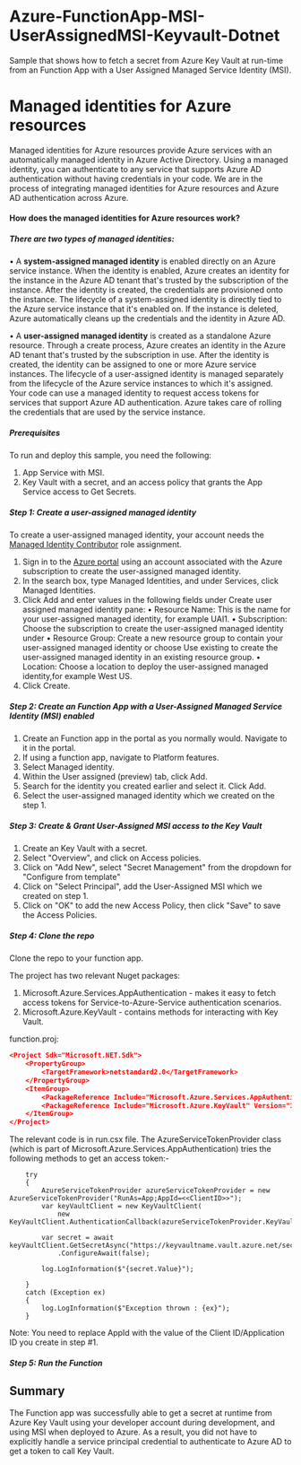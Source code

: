 # Azure-FunctionApp-MSI-UserAssignedMSI-Keyvault-Dotnet
Sample that shows how to fetch a secret from Azure Key Vault at run-time from an Function App with a User Assigned Managed Service Identity (MSI).

# Managed identities for Azure resources
Managed identities for Azure resources provide Azure services with an automatically managed identity in Azure Active Directory. Using a managed identity, you can authenticate to any service that supports Azure AD authentication without having credentials in your code. We are in the process of integrating managed identities for Azure resources and Azure AD authentication across Azure. 

#### How does the managed identities for Azure resources work?
##### There are two types of managed identities:
•	A **system-assigned managed identity** is enabled directly on an Azure service instance. When the identity is enabled, Azure creates an identity for the instance in the Azure AD tenant that's trusted by the subscription of the instance. After the identity is created, the credentials are provisioned onto the instance. The lifecycle of a system-assigned identity is directly tied to the Azure service instance that it's enabled on. If the instance is deleted, Azure automatically cleans up the credentials and the identity in Azure AD.

•	A **user-assigned managed identity** is created as a standalone Azure resource. Through a create process, Azure creates an identity in the Azure AD tenant that's trusted by the subscription in use. After the identity is created, the identity can be assigned to one or more Azure service instances. The lifecycle of a user-assigned identity is managed separately from the lifecycle of the Azure service instances to which it's assigned.
Your code can use a managed identity to request access tokens for services that support Azure AD authentication. Azure takes care of rolling the credentials that are used by the service instance.

##### Prerequisites
To run and deploy this sample, you need the following:
1.	App Service with MSI.
2.	Key Vault with a secret, and an access policy that grants the App Service access to Get Secrets.

##### Step 1: Create a user-assigned managed identity
To create a user-assigned managed identity, your account needs the [Managed Identity Contributor](https://docs.microsoft.com/en-us/azure/role-based-access-control/built-in-roles#managed-identity-contributor) role assignment.
1.	Sign in to the [Azure portal](https://portal.azure.com) using an account associated with the Azure subscription to create the user-assigned managed identity.
2.	In the search box, type Managed Identities, and under Services, click Managed Identities.
3.	Click Add and enter values in the following fields under Create user assigned managed identity pane:
•	Resource Name: This is the name for your user-assigned managed identity, for example UAI1.
•	Subscription: Choose the subscription to create the user-assigned managed identity under
•	Resource Group: Create a new resource group to contain your user-assigned managed identity or choose Use existing to create the user-assigned managed identity in an existing resource group.
•	Location: Choose a location to deploy the user-assigned managed identity,for example West US.
4.	Click Create.

##### Step 2: Create an Function App with a User-Assigned Managed Service Identity (MSI) enabled
1.	Create an Function app in the portal as you normally would. Navigate to it in the portal.
2.	If using a function app, navigate to Platform features. 
3.	Select Managed identity.
4.	Within the User assigned (preview) tab, click Add.
5.	Search for the identity you created earlier and select it. Click Add.
6.  Select the user-assigned managed identity which we created on the step 1.

##### Step 3: Create & Grant User-Assigned MSI access to the Key Vault
1.  Create an Key Vault with a secret.
2.  Select "Overview", and click on Access policies.
3.	Click on "Add New", select "Secret Management" from the dropdown for "Configure from template"
4.	Click on "Select Principal", add the User-Assigned MSI which we created on step 1.
5.	Click on "OK" to add the new Access Policy, then click "Save" to save the Access Policies.

##### Step 4: Clone the repo
Clone the repo to your function app.

The project has two relevant Nuget packages:
1.  Microsoft.Azure.Services.AppAuthentication - makes it easy to fetch access tokens for Service-to-Azure-Service authentication scenarios.
2.  Microsoft.Azure.KeyVault - contains methods for interacting with Key Vault.

function.proj:
```json
<Project Sdk="Microsoft.NET.Sdk">  
    <PropertyGroup>  
        <TargetFramework>netstandard2.0</TargetFramework>  
    </PropertyGroup>  
    <ItemGroup>  
        <PackageReference Include="Microsoft.Azure.Services.AppAuthentication" Version="1.2.0-preview2" />  
		<PackageReference Include="Microsoft.Azure.KeyVault" Version="3.0.3" />
    </ItemGroup>  
</Project>  
```
The relevant code is in run.csx file. The AzureServiceTokenProvider class (which is part of Microsoft.Azure.Services.AppAuthentication) tries the following methods to get an access token:-
```dotnet
    try
    {
        AzureServiceTokenProvider azureServiceTokenProvider = new AzureServiceTokenProvider("RunAs=App;AppId=<<ClientID>>");
        var keyVaultClient = new KeyVaultClient(
            new KeyVaultClient.AuthenticationCallback(azureServiceTokenProvider.KeyVaultTokenCallback));

        var secret = await keyVaultClient.GetSecretAsync("https://keyvaultname.vault.azure.net/secrets/secret")
            .ConfigureAwait(false);

        log.LogInformation($"{secret.Value}");

    }
    catch (Exception ex)
    {
        log.LogInformation($"Exception thrown : {ex}");
    }
```
Note: You need to replace AppId with the value of the Client ID/Application ID you create in step #1.

##### Step 5: Run the Function

## Summary
The Function app was successfully able to get a secret at runtime from Azure Key Vault using your developer account during development, and using MSI when deployed to Azure. As a result, you did not have to explicitly handle a service principal credential to authenticate to Azure AD to get a token to call Key Vault.
